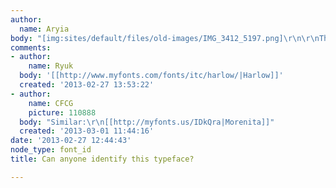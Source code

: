 ```yaml
---
author:
  name: Aryia
body: "[img:sites/default/files/old-images/IMG_3412_5197.png]\r\n\r\nThanks :)"
comments:
- author:
    name: Ryuk
  body: '[[http://www.myfonts.com/fonts/itc/harlow/|Harlow]]'
  created: '2013-02-27 13:53:22'
- author:
    name: CFCG
    picture: 110888
  body: "Similar:\r\n[[http://myfonts.us/IDkQra|Morenita]]"
  created: '2013-03-01 11:44:16'
date: '2013-02-27 12:44:43'
node_type: font_id
title: Can anyone identify this typeface?

---
```

